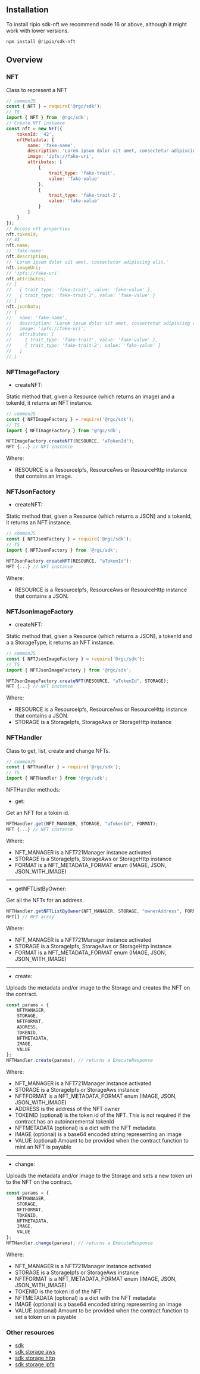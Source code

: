 ## Installation

To install ripio sdk-nft we recommend node 16 or above, although it might work with lower versions.

```
npm install @ripio/sdk-nft
```

## Overview

### NFT

Class to represent a NFT

```javascript
// commonJS
const { NFT } = require('@rgc/sdk');
// TS
import { NFT } from '@rgc/sdk';
// Create NFT instance
const nft = new NFT({
    tokenId: '42',
    nftMetadata: {
        name: 'fake-name',
        description: 'Lorem ipsum dolor sit amet, consectetur adipiscing elit.',
        image: 'ipfs://fake-uri',
        attributes: [
            {
                trait_type: 'fake-trait',
                value: 'fake-value'
            },
            {
                trait_type: 'fake-trait-2',
                value: 'fake-value'
            }
        ]
    }
});
// Access nft properties
nft.tokenId;
// 43
nft.name;
// 'fake-name'
nft.description;
// 'Lorem ipsum dolor sit amet, consectetur adipiscing elit.'
nft.imageUri;
// 'ipfs://fake-uri'
nft.attributes;
// [
//   { trait_type: 'fake-trait', value: 'fake-value' },
//   { trait_type: 'fake-trait-2', value: 'fake-value' }
// ]
nft.jsonData;
// {
//   name: 'fake-name',
//   description: 'Lorem ipsum dolor sit amet, consectetur adipiscing elit.',
//   image: 'ipfs://fake-uri',
//   attributes: [
//     { trait_type: 'fake-trait', value: 'fake-value' },
//     { trait_type: 'fake-trait-2', value: 'fake-value' }
//   ]
// }
```

### NFTImageFactory

- createNFT:

Static method that, given a Resource (which returns an image) and a tokenId, it returns an NFT instance.

```javascript
// commonJS
const { NFTImageFactory } = require('@rgc/sdk');
// TS
import { NFTImageFactory } from '@rgc/sdk';

NFTImageFactory.createNFT(RESOURCE, "aTokenId");
NFT {...} // NFT instance
```
Where:

- RESOURCE is a ResourceIpfs, ResourceAws or ResourceHttp instance that contains an image.

### NFTJsonFactory

- createNFT:

Static method that, given a Resource (which returns a JSON) and a tokenId, it returns an NFT instance.

```javascript
// commonJS
const { NFTJsonFactory } = require('@rgc/sdk');
// TS
import { NFTJsonFactory } from '@rgc/sdk';

NFTJsonFactory.createNFT(RESOURCE, "aTokenId");
NFT {...} // NFT instance
```
Where:

- RESOURCE is a ResourceIpfs, ResourceAws or ResourceHttp instance that contains a JSON.

### NFTJsonImageFactory

- createNFT:

Static method that, given a Resource (which returns a JSON), a tokenId and a a StorageType, it returns an NFT instance.

```javascript
// commonJS
const { NFTJsonImageFactory } = require('@rgc/sdk');
// TS
import { NFTJsonImageFactory } from '@rgc/sdk';

NFTJsonImageFactory.createNFT(RESOURCE, "aTokenId", STORAGE);
NFT {...} // NFT instance
```
Where:

- RESOURCE is a ResourceIpfs, ResourceAws or ResourceHttp instance that contains a JSON.
- STORAGE is a StorageIpfs, StorageAws or StorageHttp instance

### NFTHandler

Class to get, list, create and change NFTs.
```javascript
// commonJS
const { NFTHandler } = require('@rgc/sdk');
// TS
import { NFTHandler } from '@rgc/sdk';
```
NFTHandler methods:
- get:

Get an NFT for a token id.
```javascript
NFTHandler.get(NFT_MANAGER, STORAGE, "aTokenId", FORMAT);
NFT {...} // NFT instance
```
Where:

- NFT_MANAGER is a NFT721Manager instance activated
- STORAGE is a StorageIpfs, StorageAws or StorageHttp instance
- FORMAT is a NFT_METADATA_FORMAT enum (IMAGE, JSON, JSON_WITH_IMAGE)
___
- getNFTListByOwner:

Get all the NFTs for an address.
```javascript
NFTHandler.getNFTListByOwner(NFT_MANAGER, STORAGE, "ownerAddress", FORMAT);
NFT[] // NFT array
```
Where:

- NFT_MANAGER is a NFT721Manager instance activated
- STORAGE is a StorageIpfs, StorageAws or StorageHttp instance
- FORMAT is a NFT_METADATA_FORMAT enum (IMAGE, JSON, JSON_WITH_IMAGE)
---
- create:

Uploads the metadata and/or image to the Storage and creates the NFT on the contract.
```javascript
const params = {
    NFTMANAGER,
    STORAGE,
    NFTFORMAT,
    ADDRESS,
    TOKENID,
    NFTMETADATA,
    IMAGE,
    VALUE
};
NFTHandler.create(params); // returns a ExecuteResponse
```
Where:

- NFT_MANAGER is a NFT721Manager instance activated
- STORAGE is a StorageIpfs or StorageAws instance
- NFTFORMAT is a NFT_METADATA_FORMAT enum (IMAGE, JSON, JSON_WITH_IMAGE)
- ADDRESS is the address of the NFT owner
- TOKENID (optional) is the token id of the NFT. This is not required if the contract has an autoincremental tokenId
- NFTMETADATA (optional) is a dict with the NFT metadata
- IMAGE (optional) is a base64 encoded string representing an image
- VALUE (optional) Amount to be provided when the contract function to mint an NFT is payable
---
- change:

Uploads the metadata and/or image to the Storage and sets a new token uri to the NFT on the contract.
```javascript
const params = {
    NFTMANAGER,
    STORAGE,
    NFTFORMAT,
    TOKENID,
    NFTMETADATA,
    IMAGE,
    VALUE
};
NFTHandler.change(params); // returns a ExecuteResponse
```
Where:

- NFT_MANAGER is a NFT721Manager instance activated
- STORAGE is a StorageIpfs or StorageAws instance
- NFTFORMAT is a NFT_METADATA_FORMAT enum (IMAGE, JSON, JSON_WITH_IMAGE)
- TOKENID is the token id of the NFT
- NFTMETADATA (optional) is a dict with the NFT metadata
- IMAGE (optional) is a base64 encoded string representing an image
- VALUE (optional) Amount to be provided when the contract function to set a token uri is payable

### Other resources

- [sdk](https://ripio.github.io/sdkjs/sdk)
- [sdk storage aws](https://ripio.github.io/sdkjs/sdk-storage-aws)
- [sdk storage http](https://ripio.github.io/sdkjs/sdk-storage-http)
- [sdk storage ipfs](https://ripio.github.io/sdkjs/sdk-storage-ipfs)
